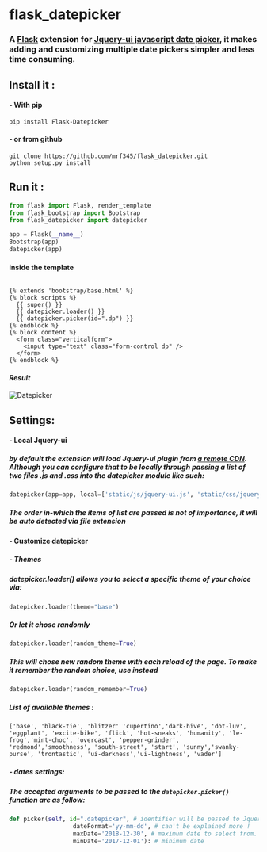 # flask_datepicker
### A [Flask][a29e93c5] extension for [Jquery-ui javascript date picker][3dec2ee7], it makes adding and customizing multiple date pickers simpler and less time consuming.

  [a29e93c5]: http://flask.pocoo.org/ "Flask website"
  [3dec2ee7]: https://jqueryui.com/datepicker/ "Jquery-ui datepicker"

## Install it :
#### - With pip
`pip install Flask-Datepicker` <br />
#### - or from github
`git clone https://github.com/mrf345/flask_datepicker.git`<br />
`python setup.py install`
## Run it :
```python
from flask import Flask, render_template
from flask_bootstrap import Bootstrap
from flask_datepicker import datepicker

app = Flask(__name__)
Bootstrap(app)
datepicker(app)
```
#### inside the template

```jinja

{% extends 'bootstrap/base.html' %}
{% block scripts %}
  {{ super() }}
  {{ datepicker.loader() }}
  {{ datepicker.picker(id=".dp") }}
{% endblock %}
{% block content %}
  <form class="verticalform">
    <input type="text" class="form-control dp" />
  </form>
{% endblock %}

```
#### _Result_
![Datepicker](https://raw.githubusercontent.com/usb-resetter/usb-resetter.github.io/master/images/datepicker.png)

## Settings:
#### - Local Jquery-ui
##### by default the extension will load Jquery-ui plugin from [a remote CDN][25530337]. Although you can configure that to be locally through passing a list of two files .js and .css into the datepicker module like such:
```python
datepicker(app=app, local=['static/js/jquery-ui.js', 'static/css/jquery-ui.css'])
```
##### _The order in-which the items of list are passed is not of importance, it will be auto detected via file extension_

[25530337]: https://code.jquery.com/ui/ "Jquery-ui CDN"

#### - Customize datepicker
##### - Themes
##### datepicker.loader() allows you to select a specific theme of your choice via:
```python
datepicker.loader(theme="base")
```
##### _Or let it chose randomly_
```python
datepicker.loader(random_theme=True)
```
##### _This will chose new random theme with each reload of the page. To make it remember the random choice, use instead_
```python
datepicker.loader(random_remember=True)
```
##### _List of available themes :_
`
['base', 'black-tie', 'blitzer' 'cupertino','dark-hive', 'dot-luv', 'eggplant', 'excite-bike', 'flick', 'hot-sneaks', 'humanity', 'le-frog','mint-choc', 'overcast', 'pepper-grinder', 'redmond','smoothness', 'south-street', 'start', 'sunny','swanky-purse', 'trontastic', 'ui-darkness','ui-lightness', 'vader']
`

##### - dates settings:
##### The accepted arguments to be passed to the `datepicker.picker()` function are as follow:
```python
def picker(self, id=".datepicker", # identifier will be passed to Jquery to select element
                  dateFormat='yy-mm-dd', # can't be explained more !
                  maxDate='2018-12-30', # maximum date to select from. Make sure to follow the same format yy-mm-dd
                  minDate='2017-12-01'): # minimum date
```
